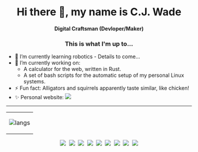 <h1 align="center">Hi there 👋, my name is C.J. Wade</h1>

<h4 align="center"><strong>Digital Craftsman (Devloper/Maker)</strong></h4>

<h3 align="center">This is what I'm up to...</h3>

- 🌱 I’m currently learning robotics - Details to come...
- 🔭 I’m currently working on:
  - A calculator for the web, written in Rust.
  - A set of bash scripts for the automatic setup of my personal Linux systems.
- ⚡ Fun fact: Alligators and squirrels apparently taste similar, like chicken!
- ✨ Personal website: [<img src="https://img.shields.io/badge/-website-black?&style=for-the-badge&logo=github&logoColor=white">](https://www.cj-wade.com)

<!--
**sudge64/sudge64** is a ✨ _special_ ✨ repository because its `README.md` (this file) appears on your GitHub profile.

Here are some ideas to get you started:

- 🔭 I’m currently working on ...
- 🌱 I’m currently learning ...
- 👯 I’m looking to collaborate on ...
- 🤔 I’m looking for help with ...
- 💬 Ask me about ...
- 📫 How to reach me: ...
- 😄 Pronouns: ...
- ⚡ Fun fact: ...
- ✨ Personal website: https://www.cj-wade.com
-->
---
<div align="center">
<table border="0">
<!--td>
  
![info](https://github-readme-stats.vercel.app/api?username=sudge64&show_icons=true&hide_border=true&count_private=true&hide=prs&theme=&bg_color=00000000)

</td-->
  
<td>

![langs](https://github-readme-stats.vercel.app/api/top-langs/?username=sudge64&theme=&layout=compact&hide_border=true&bg_color=00000000)

</td>
</table>
</div>
<p align="left"><strong><samp></samp></strong></p><p align="center">
    <samp>
      <img src="https://img.shields.io/badge/-C-blue?&style=for-the-badge&logo=c&logoColor=white">
      <img src="https://img.shields.io/badge/-C%2B%2B-blue?&style=for-the-badge&logo=c%2B%2B&logoColor=white">
      <img src="https://img.shields.io/badge/-Rust-red?&style=for-the-badge&logo=rust">
      <img src="https://img.shields.io/badge/-Python-blue?&style=for-the-badge&logo=python&logoColor=white">
      <img src="https://img.shields.io/badge/-HTML5-orange?&style=for-the-badge&logo=html5&logoColor=white">
      <img src="https://img.shields.io/badge/-Markdown-black?&style=for-the-badge&logo=markdown&logoColor=white">
      <img src="https://img.shields.io/badge/-VSCode-blue?&style=for-the-badge&logo=visual-studio-code&logoColor=white">
      <img src="https://img.shields.io/badge/-Visual%20Studio-purple?&style=for-the-badge&logo=visual-studio&logoColor=white">
      <img src="https://img.shields.io/badge/-Linux-yellowgreen?&style=for-the-badge&logo=linux&logoColor=white">
    </samp>
    <br>
</p><p align="right"><strong><samp></samp></strong></p>
